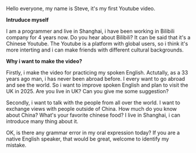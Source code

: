 Hello everyone, my name is Steve, it's my first Youtube video.

**Intruduce myself**

I am a programmer and live in Shanghai, i have been working in Bilibili company for 4 years now. Do you hear about Bilibili? It can be said that it's a Chinese Youtube. The Youtube is a platform with global users, so i think it's more interting and i can make friends with different cultural backgrounds.

**Why i want to make the video?**

Firstly, i make the video for practicing my spoken English. Actutally, as a 33 years ago man, i has never been abroad before. I every want to go abroad and see the world. So i want to improve spoken English and plan to visit the UK in 2025. Are you live in UK? Can you give me some suggestion?

Secondly, i want to talk with the people from all over the world. I want to exchange views with people outside of China. How much do you know about China? What's your favorite chinese food? I live in Shanghai, i can introduce many thing about it.

OK, is there any grammar error in my oral expression today? If you are a native English speaker, that would be great, welcome to identify my mistake.




